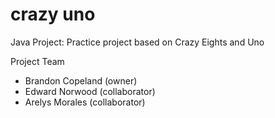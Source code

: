 # crazy uno
Java Project: Practice project based on Crazy Eights and Uno

Project Team
* Brandon Copeland (owner)
* Edward Norwood (collaborator)
* Arelys Morales (collaborator)
